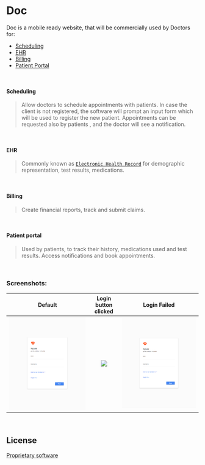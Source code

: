 # Doc

Doc is a mobile ready website, that will be commercially used by Doctors for:
  - [Scheduling](#scheduling)
  - [EHR](#ehr)
  - [Billing](#billing)
  - [Patient Portal](#patient-portal)
 
&nbsp;
#### Scheduling
> Allow doctors to schedule appointments with patients.
> In case the client is not registered, the software will prompt an input form which will be used to register the new patient.
> Appointments can be requested also by patients , and the doctor will see a notification.

&nbsp;
#### EHR
> Commonly known as [`Electronic Health Record`](https://en.wikipedia.org/wiki/Electronic_health_record) for demographic representation, test results, medications.

&nbsp;
#### Billing
>Create financial reports, track and submit claims.

&nbsp;
#### Patient portal
>Used by patients, to track their history, medications used and test results.
>Access notifications and book appointments.

&nbsp;
### Screenshots:

Default             |  Login button clicked         |  Login Failed
:-------------------------:|:-------------------------:|:-------------------------:
![](https://github.com/adoniskrasniqi/Doc/blob/master/assets/screenshot/1.png)  | ![](https://github.com/adoniskrasniqi/Doc/blob/master/assets/screenshot/1.gif) | ![](https://github.com/adoniskrasniqi/Doc/blob/master/assets/screenshot/1.png)


&nbsp;
&nbsp;
&nbsp;
&nbsp;

License
----
[Proprietary software](https://en.wikipedia.org/wiki/Software_license)
